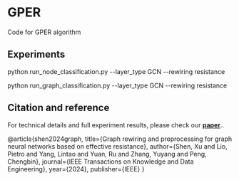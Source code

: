 # GPER
Code for GPER algorithm

## Experiments

python run_node_classification.py --layer_type GCN --rewiring resistance

python run_graph_classification.py --layer_type GCN --rewiring resistance 

## Citation and reference

For technical details and full experiment results, please check our **[paper](https://ieeexplore.ieee.org/abstract/document/10521752)**..

@article{shen2024graph,
  title={Graph rewiring and preprocessing for graph neural networks based on effective resistance},
  author={Shen, Xu and Lio, Pietro and Yang, Lintao and Yuan, Ru and Zhang, Yuyang and Peng, Chengbin},
  journal={IEEE Transactions on Knowledge and Data Engineering},
  year={2024},
  publisher={IEEE}
}
